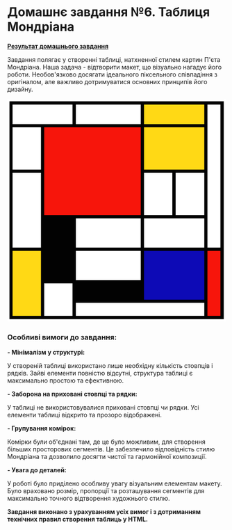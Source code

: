 # Домашнє завдання №6. Таблиця Мондріана

**[Результат домашнього завдання](https://andrusi4ka.github.io/Fullstack-home-work-6/)**

Завдання полягає у створенні таблиці, натхненної стилем картин П'єта Мондріана. Наша задача - відтворити макет, що візуально нагадує його роботи. Необов'язково досягати ідеального піксельного співпадіння з оригіналом, але важливо дотримуватися основних принципів його дизайну.

![Image!](/image/1.png)

### Особливі вимоги до завдання:

**- Мінімалізм у структурі:**

У створеній таблиці використано лише необхідну кількість стовпців і рядків. Зайві елементи повністю відсутні, структура таблиці є максимально простою та ефективною.

**- Заборона на приховані стовпці та рядки:**

У таблиці не використовувалися приховані стовпці чи рядки. Усі елементи таблиці відкрито та прозоро відображені.

**- Групування комірок:**

Комірки були об'єднані там, де це було можливим, для створення більших просторових сегментів. Це забезпечило відповідність стилю Мондріана та дозволило досягти чистої та гармонійної композиції.

**- Увага до деталей:**

У роботі було приділено особливу увагу візуальним елементам макету. Було враховано розмір, пропорції та розташування сегментів для максимально точного відтворення художнього стилю.

**Завдання виконано з урахуванням усіх вимог і з дотриманням технічних правил створення таблиць у HTML.**
